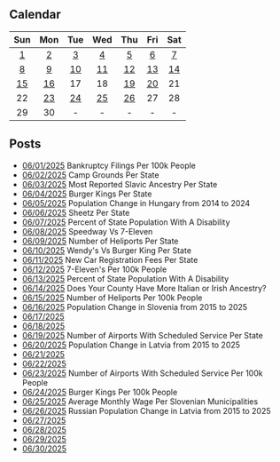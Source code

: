 ## Calendar

|Sun|Mon|Tue|Wed|Thu|Fri|Sat|
|:-:|:-:|:-:|:-:|:-:|:-:|:-:|
|[1](../../projects/economics/Bankruptcy_Filings_Per_State/)|[2](../../projects/stores/Campgrounds_Per_State_2025/)|[3](../../projects/ethnicity/Slavic_Ancestry_Nationalities_USA/)|[4](../../projects/restaurants/Burger_Kings_Per_State/)|[5](../../projects/demography/Population_Change_Hungary_2014-2024/)|[6](../../projects/stores/Sheetz_Per_State/)|[7](../../projects/demography/Disability_Percent_Per_State/)|
|[8](../../projects/versus/Speedway_Vs_7-Elevens_Per_State/)|[9](../../projects/economics/Heliports_Per_State/)|[10](../../projects/versus/Wendys_Vs_Burger_King_Per_State/)|[11](../../projects/economics/Registration_Fees_For_Car_Per_State/)|[12](../../projects/stores/7_11_Per_Capita/)|[13](../../projects/demography/Disability_Percent_Per_County/)|[14](../../projects/versus/Italian_Vs_Irish_Per_County/)|
|[15](../../projects/economics/Heliports_Per_Capita/)|[16](../../projects/demography/Population_Change_Slovenia_2015-2025/)|17|18|[19](../../projects/economics/Airports_Per_State/)|[20](../../projects/demography/Population_Change_Latvia_2015-2025/)|21|
|22|[23](../../projects/economics/Airports_Per_Capita/)|[24](../../projects/restaurants/Burger_Kings_Per_Capita/)|[25](../../projects/economics/Avg_Monthly_Wage_Slovenia_2024/)|[26](../../projects/demography/Population_Change_Russians_In_Latvia_2015-2025/)|27|28|
|29|30|-|-|-|-|-|

## Posts
* [06/01/2025](../../projects/economics/Bankruptcy_Filings_Per_State/) Bankruptcy Filings Per 100k People
* [06/02/2025](../../projects/stores/Campgrounds_Per_State_2025/) Camp Grounds Per State
* [06/03/2025](../../projects/ethnicity/Slavic_Ancestry_Nationalities_USA/) Most Reported Slavic Ancestry Per State
* [06/04/2025](../../projects/restaurants/Burger_Kings_Per_State/) Burger Kings Per State
* [06/05/2025](../../projects/demography/Population_Change_Hungary_2014-2024/) Population Change in Hungary from 2014 to 2024
* [06/06/2025](../../projects/stores/Sheetz_Per_State/) Sheetz Per State
* [06/07/2025](../../projects/demography/Disability_Percent_Per_State/) Percent of State Population With A Disability
* [06/08/2025](../../projects/versus/Speedway_Vs_7-Elevens_Per_State/) Speedway Vs 7-Eleven
* [06/09/2025](../../projects/economics/Heliports_Per_State/) Number of Heliports Per State
* [06/10/2025](../../projects/versus/Wendys_Vs_Burger_King_Per_State/) Wendy's Vs Burger King Per State
* [06/11/2025](../../projects/economics/Registration_Fees_For_Car_Per_State/) New Car Registration Fees Per State
* [06/12/2025](../../projects/stores/7_11_Per_Capita/) 7-Eleven's Per 100k People
* [06/13/2025](../../projects/demography/Disability_Percent_Per_County/) Percent of State Population With A Disability
* [06/14/2025](../../projects/versus/Italian_Vs_Irish_Per_County/) Does Your County Have More Italian or Irish Ancestry?
* [06/15/2025](../../projects/economics/Heliports_Per_Capita/) Number of Heliports Per 100k People
* [06/16/2025](../../projects/demography/Population_Change_Slovenia_2015-2025/) Population Change in Slovenia from 2015 to 2025
* [06/17/2025]()
* [06/18/2025]()
* [06/19/2025](../../projects/economics/Airports_Per_State/) Number of Airports With Scheduled Service Per State
* [06/20/2025](../../projects/demography/Population_Change_Latvia_2015-2025/) Population Change in Latvia from 2015 to 2025
* [06/21/2025]()
* [06/22/2025]()
* [06/23/2025](../../projects/economics/Airports_Per_Capita/) Number of Airports With Scheduled Service Per 100k People
* [06/24/2025](../../projects/restaurants/Burger_Kings_Per_Capita/) Burger Kings Per 100k People
* [06/25/2025](../../projects/economics/Avg_Monthly_Wage_Slovenia_2024/) Average Monthly Wage Per Slovenian Municipalities
* [06/26/2025](../../projects/demography/Population_Change_Russians_In_Latvia_2015-2025/) Russian Population Change in Latvia from 2015 to 2025
* [06/27/2025]()
* [06/28/2025]()
* [06/29/2025]()
* [06/30/2025]()
